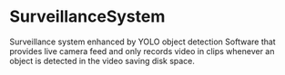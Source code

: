 # SurveillanceSystem
Surveillance system enhanced by YOLO object detection
Software that provides live camera feed and only records video in clips whenever an object is detected in the video saving disk space.
